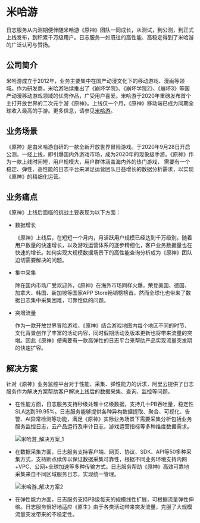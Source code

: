 # 米哈游

日志服务从内测期便伴随米哈游《原神》团队一同成长，从测试，到公测，到正式上线发布，到积累千万级用户。日志服务一如既往的高性能、高稳定得到了米哈游的广泛认可与赞扬。

## 公司简介

米哈游成立于2012年，业务主要集中在国产动漫文化下的移动游戏、漫画等领域。作为研发商，米哈游陆续推出了《崩坏学院》、《崩坏学院2》、《崩坏3》等国产动漫移动游戏领域的优秀作品，广受用户喜爱。米哈游于2020年重磅发布首个主打开放世界的二次元手游《原神》。上线仅一个月，《原神》移动端已成为同期全球收入最高的手游。更多信息，请参见[米哈游](https://www.mihayo.com/company.html)。

## 业务场景

《原神》是由米哈游自研的一款全新开放世界冒险游戏。于2020年9月28日开启公测。一经上线，即引爆国内外游戏市场，成为2020年的现象级手游。《原神》作为一款上线时间短，用户规模大，用户群体涵盖海内外的热门游戏， 需要有一个稳定、弹性、高性能的日志平台来满足运营团队日益增长的数据分析需求，以实现《原神》的精细化运营。

## 业务痛点

《原神》上线后面临的挑战主要表现为以下方面：

-   数据增长

    《原神》上线后，在短短一个月内，月活跃用户规模已经达到千万级别。随着用户数量的快速增长，以及游戏运营体系的逐步精细化，客户业务数据量也在快速的增长。如何实现大规模数据场景下的高性能查询分析成为《原神》团队迫切需要解决的问题。

-   集中采集

    除在国内市场广受欢迎外，《原神》在海外市场同样火爆，荣登美国、德国、加拿大、韩国、新加坡等国家APP Store畅销榜榜首。然而全球化也带来了数据日志集中采集困难，可靠性低的问题。

-   突增流量

    作为一款开放世界冒险游戏，《原神》结合游戏地图内每个地区不同的时节、文化背景创作了丰富的活动内容，同时假期活动及版本更新也将带来流量的突增。因此《原神》便需要有一款高弹性的日志平台来帮助产品实现流量突发期的快速扩容。


## 解决方案

针对《原神》业务监控平台对于性能、采集、弹性能力的诉求，阿里云提供了日志服务作为解决方案帮助客户解决上线后的数据采集、查询、监控等问题。

-   在性能方面，日志服务支持秒级处理十亿级数据，支持几十PB吞吐量，稳定性SLA达到99.95%。日志服务能够提供各种异构数据提取、聚合、可视化、告警、AI异常检测等功能，满足《原神》实际业务场景下需要采集分析包括业务服务监控日志，云产品运行及审计日志，游戏运营指标等多种维度数据需求。

    ![米哈游_解决方案_1](https://static-aliyun-doc.oss-accelerate.aliyuncs.com/assets/img/zh-CN/0245491261/p271790.png)

-   在数据采集方面，日志服务支持客户端、网页、协议、SDK、API等50多种采集方式，支持断点续传以保证数据采集可靠性，根据不同业务环境支持内网+VPC、公网+全球加速等多种传输方式。日志服务帮助《原神》高效可靠地采集来自不同区域服务日志，实现统一管理。

    ![米哈游_解决方案2](https://static-aliyun-doc.oss-accelerate.aliyuncs.com/assets/img/zh-CN/6662640261/p271792.png)

-   在弹性能力方面，日志服务支持PB级每天的规模线性扩展，可根据流量弹性伸缩。日志服务很好地适应《原生》由于各类活动带来突发流量，克服了大规模流量突发带来的不稳定性。


